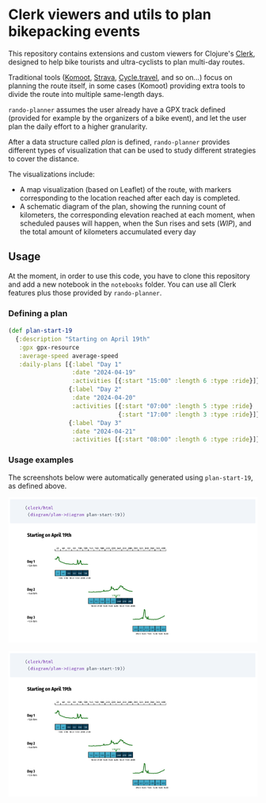 # Clerk viewers and utils to plan bikepacking events

This repository contains extensions and custom viewers for Clojure's
[Clerk](https://github.com/nextjournal/clerk), designed to help bike
tourists and ultra-cyclists to plan multi-day routes.

Traditional tools ([Komoot](https://komoot.com/),
[Strava](https://www.strava.com/),
[Cycle.travel](https://cycle.travel/), and so on…) focus on planning
the route itself, in some cases (Komoot) providing extra tools to
divide the route into multiple same-length days.

`rando-planner` assumes the user already have a GPX track defined
(provided for example by the organizers of a bike event), and let the
user plan the daily effort to a higher granularity.

After a data structure called _plan_ is defined, `rando-planner`
provides different types of visualization that can be used to study
different strategies to cover the distance.

The visualizations include:

- A map visualization (based on Leaflet) of the route, with markers
  corresponding to the location reached after each day is completed.
- A schematic diagram of the plan, showing the running count of
  kilometers, the corresponding elevation reached at each moment, when
  scheduled pauses will happen, when the Sun rises and sets (_WIP_),
  and the total amount of kilometers accumulated every day

## Usage

At the moment, in order to use this code, you have to clone this
repository and add a new notebook in the `notebooks` folder.  You can
use all Clerk features plus those provided by `rando-planner`.

### Defining a plan

```clojure
(def plan-start-19
  {:description "Starting on April 19th"
   :gpx gpx-resource
   :average-speed average-speed
   :daily-plans [{:label "Day 1"
                  :date "2024-04-19"
                  :activities [{:start "15:00" :length 6 :type :ride}]}
                 {:label "Day 2"
                  :date "2024-04-20"
                  :activities [{:start "07:00" :length 5 :type :ride}
                               {:start "17:00" :length 3 :type :ride}]}
                 {:label "Day 3"
                  :date "2024-04-21"
                  :activities [{:start "08:00" :length 6 :type :ride}]}]})
```

### Usage examples

The screenshots below were automatically generated using
`plan-start-19`, as defined above.

![Example: plan diagram](rando-planner-example.png)

![Example: route with markers on a map](rando-planner-example.png)
